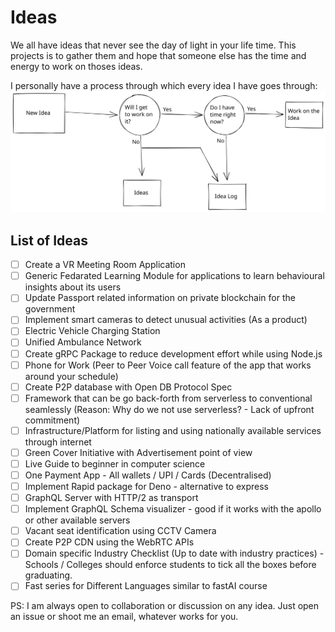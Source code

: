 # Ideas

We all have ideas that never see the day of light in your life time. This projects is to gather them and hope that someone else has the time and energy to work on thoses ideas.

I personally have a process through which every idea I have goes through:
![Idea](images/Idea.svg "Idea Lifecycle")

## List of Ideas

- [ ] Create a VR Meeting Room Application
- [ ] Generic Fedarated Learning Module for applications to learn behavioural insights about its users
- [ ] Update Passport related information on private blockchain for the government
- [ ] Implement smart cameras to detect unusual activities (As a product)
- [ ] Electric Vehicle Charging Station
- [ ] Unified Ambulance Network
- [ ] Create gRPC Package to reduce development effort while using Node.js
- [ ] Phone for Work (Peer to Peer Voice call feature of the app that works around your schedule)
- [ ] Create P2P database with Open DB Protocol Spec
- [ ] Framework that can be go back-forth from serverless to conventional seamlessly (Reason: Why do we not use serverless? - Lack of upfront commitment)
- [ ] Infrastructure/Platform for listing and using nationally available services through internet
- [ ] Green Cover Initiative with Advertisement point of view
- [ ] Live Guide to beginner in computer science
- [ ] One Payment App - All wallets / UPI / Cards (Decentralised)
- [ ] Implement Rapid package for Deno - alternative to express
- [ ] GraphQL Server with HTTP/2 as transport
- [ ] Implement GraphQL Schema visualizer - good if it works with the apollo or other available servers
- [ ] Vacant seat identification using CCTV Camera
- [ ] Create P2P CDN using the WebRTC APIs
- [ ] Domain specific Industry Checklist (Up to date with industry practices) - Schools / Colleges should enforce students to tick all the boxes before graduating.
- [ ] Fast series for Different Languages similar to fastAI course

PS: I am always open to collaboration or discussion on any idea. Just open an issue or shoot me an email, whatever works for you.
